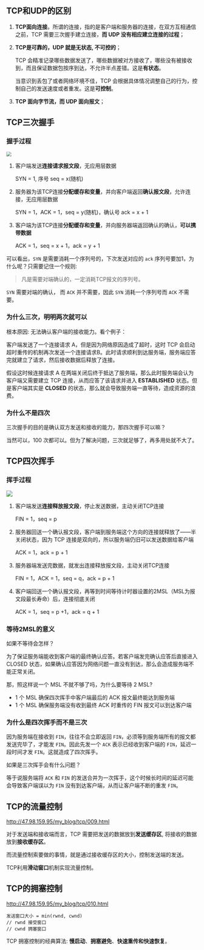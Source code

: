 ## TCP和UDP的区别

1. **TCP面向连接**。所谓的连接，指的是客户端和服务器的连接，在双方互相通信之前，TCP 需要三次握手建立连接，**而 UDP 没有相应建立连接的过程**；

2. **TCP是可靠的，UDP 就是无状态, 不可控的**；

   TCP 会精准记录哪些数据发送了，哪些数据被对方接收了，哪些没有被接收到，而且保证数据包按序到达，不允许半点差错。这是**有状态**。

   当意识到丢包了或者网络环境不佳，TCP 会根据具体情况调整自己的行为，控制自己的发送速度或者重发。这是**可控制**。

3. **TCP 面向字节流，而 UDP 面向报文**；

## TCP三次握手

### 握手过程

<img src="http://47.98.159.95/my_blog/tcp/001.jpg" style="zoom: 80%;" />

1. 客户端发送**连接请求报文段**，无应用层数据

   SYN = 1,  序号 seq = x(随机)

2. 服务器为该TCP连接**分配缓存和变量**，并向客户端返回**确认报文段**，允许连接，无应用层数据

   SYN = 1，ACK = 1，seq = y(随机)，确认号 ack = x + 1

3. 客户端为该TCP连接**分配缓存和变量**，并向服务器端返回确认的确认，**可以携带数据**

   ACK = 1，seq = x + 1，ack = y + 1

可以看出，`SYN` 是需要消耗一个序列号的，下次发送对应的 `ack` 序列号要加1，为什么呢？只需要记住一个规则:

> 凡是需要对端确认的，一定消耗TCP报文的序列号。

`SYN` 需要对端的确认， 而 `ACK` 并不需要，因此 `SYN` 消耗一个序列号而 `ACK` 不需要。

### 为什么三次，明明两次就可以

根本原因: 无法确认客户端的接收能力。看个例子：

客户端发送了一个连接请求 A，但是因为网络原因造成了超时，这时 TCP 会启动超时重传的机制再次发送一个连接请求B。此时请求顺利到达服务端，服务端应答完就建立了请求，然后接收数据后释放了连接。

假设这时候连接请求 A 在两端关闭后终于抵达了服务端，那么此时服务端会认为客户端又需要建立 TCP 连接，从而应答了该请求并进入 **ESTABLISHED** 状态。但是客户端其实是 **CLOSED** 的状态，那么就会导致服务端一直等待，造成资源的浪费。

### 为什么不是四次

三次握手的目的是确认双方发送和接收的能力，那四次握手可以嘛？

当然可以，100 次都可以。但为了解决问题，三次就足够了，再多用处就不大了。

## TCP四次挥手

### 挥手过程

![](http://47.98.159.95/my_blog/tcp/002.jpg)

1. 客户端发送**连接释放报文段**，停止发送数据，主动关闭TCP连接

   FIN = 1，seq = p

2. 服务器回送一个确认报文段，客户端到服务端这个方向的连接就释放了——半关闭状态，因为 TCP 连接是双向的，所以服务端仍旧可以发送数据给客户端

   ACK = 1，ack = p + 1

3. 服务器端发送完数据，就发出连接释放报文段，主动关闭TCP连接

   FIN = 1，ACK = 1，seq = q，ack = p + 1

4. 客户端回送一个确认报文段，再等到时间等待计时器设置的2MSL（MSL为报文段最长寿命）后，连接彻底关闭

   ACK = 1，seq = p +1，ack = q + 1

### 等待2MSL的意义

如果不等待会怎样？

为了保证服务端能收到客户端的最终确认应答。若客户端发完确认应答后直接进入 CLOSED 状态，如果确认应答因为网络问题一直没有到达，那么会造成服务端不能正常关闭。

那，照这样说一个 MSL 不就不够了吗，为什么要等待 2 MSL?

- 1 个 MSL 确保四次挥手中客户端最后的 ACK 报文最终能达到服务端
- 1 个 MSL 确保服务端没有收到最终 ACK 时重传的 FIN 报文可以到达客户端

### 为什么是四次挥手而不是三次

因为服务端在接收到 `FIN`，往往不会立即返回 `FIN`，必须等到服务端所有的报文都发送完毕了，才能发 `FIN`。因此先发一个 `ACK` 表示已经收到客户端的 `FIN`，延迟一段时间才发 `FIN`。这就造成了四次挥手。

如果是三次挥手会有什么问题？

等于说服务端将 `ACK` 和 `FIN` 的发送合并为一次挥手，这个时候长时间的延迟可能会导致客户端误以为 `FIN` 没有到达客户端，从而让客户端不断的重发 `FIN`。

## TCP的流量控制

http://47.98.159.95/my_blog/tcp/009.html

对于发送端和接收端而言，TCP 需要把发送的数据放到**发送缓存区**, 将接收的数据放到**接收缓存区**。

而流量控制索要做的事情，就是通过接收缓存区的大小，控制发送端的发送。

TCP利用**滑动窗口**机制实现流量控制。

## TCP的拥塞控制

http://47.98.159.95/my_blog/tcp/010.html

```text
发送窗口大小 = min(rwnd, cwnd)
// rwnd 接受窗口
// cwnd 拥塞窗口
```

TCP 拥塞控制的经典算法: **慢启动**、**拥塞避免**、**快速重传和快速恢复**。